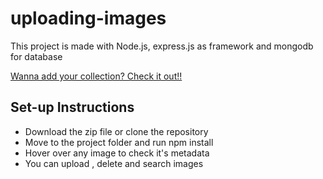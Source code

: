 # uploading-images
This project is made with Node.js, express.js as framework and mongodb for database

[Wanna add your collection? Check it out!!](https://ds-image-gallery.herokuapp.com/)

## Set-up Instructions
- Download the zip file or clone the repository 
- Move to the project folder and run npm install
- Hover over any image to check it's metadata
- You can upload , delete and search images
